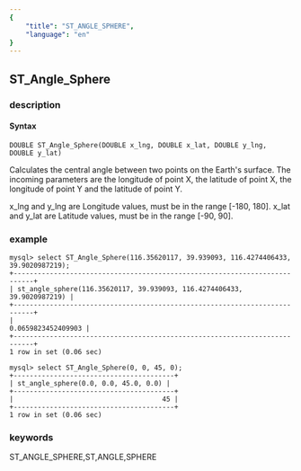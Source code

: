 ```yaml
---
{
    "title": "ST_ANGLE_SPHERE",
    "language": "en"
}
---
```


<!-- 
Licensed to the Apache Software Foundation (ASF) under one
or more contributor license agreements.  See the NOTICE file
distributed with this work for additional information
regarding copyright ownership.  The ASF licenses this file
to you under the Apache License, Version 2.0 (the
"License"); you may not use this file except in compliance
with the License.  You may obtain a copy of the License at

  http://www.apache.org/licenses/LICENSE-2.0

Unless required by applicable law or agreed to in writing,
software distributed under the License is distributed on an
"AS IS" BASIS, WITHOUT WARRANTIES OR CONDITIONS OF ANY
KIND, either express or implied.  See the License for the
specific language governing permissions and limitations
under the License.
-->

## ST_Angle_Sphere
### description
#### Syntax

`DOUBLE ST_Angle_Sphere(DOUBLE x_lng, DOUBLE x_lat, DOUBLE y_lng, DOUBLE y_lat)`


Calculates the central angle between two points on the Earth's surface. The incoming parameters are the longitude of point X, the latitude of point X, the longitude of point Y and the latitude of point Y.

x_lng and y_lng are Longitude values, must be in the range [-180, 180].
x_lat and y_lat are Latitude values, must be in the range [-90, 90].

### example

```
mysql> select ST_Angle_Sphere(116.35620117, 39.939093, 116.4274406433, 39.9020987219);
+---------------------------------------------------------------------------+
| st_angle_sphere(116.35620117, 39.939093, 116.4274406433, 39.9020987219) |
+---------------------------------------------------------------------------+
|                                                        0.0659823452409903 |
+---------------------------------------------------------------------------+
1 row in set (0.06 sec)

mysql> select ST_Angle_Sphere(0, 0, 45, 0);
+----------------------------------------+
| st_angle_sphere(0.0, 0.0, 45.0, 0.0) |
+----------------------------------------+
|                                     45 |
+----------------------------------------+
1 row in set (0.06 sec)
```
### keywords
ST_ANGLE_SPHERE,ST,ANGLE,SPHERE
